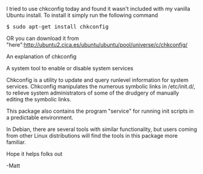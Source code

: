 I tried to use chkconfig today and found it wasn't included with my vanilla Ubuntu install. To install it simply run the following command

<pre>
$ sudo apt-get install chkconfig
</pre>

OR you can download it from "here":http://ubuntu2.cica.es/ubuntu/ubuntu/pool/universe/c/chkconfig/

An explanation of chkconfig

A system tool to enable or disable system services

Chkconfig is a utility to update and query runlevel information for system services. Chkconfig manipulates the numerous symbolic links in /etc/init.d/, to relieve system administrators of some of the drudgery of manually editing the symbolic links.

This package also contains the program "service" for running init scripts in a predictable environment.

In Debian, there are several tools with similar functionality, but users coming from other Linux distributions will find the tools in this package more familiar. 

Hope it helps folks out

-Matt